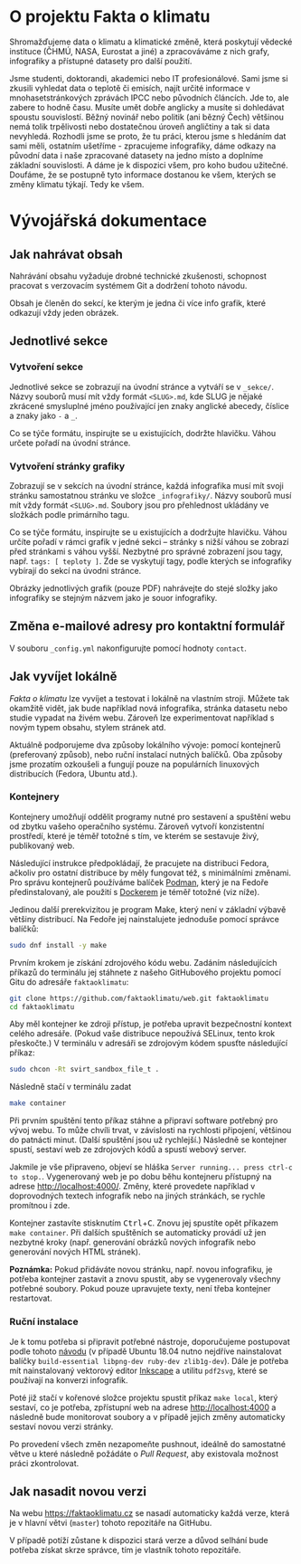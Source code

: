 # O projektu Fakta o klimatu

Shromažďujeme data o klimatu a klimatické změně, která poskytují vědecké instituce (ČHMÚ, NASA, Eurostat a jiné) a zpracováváme z nich grafy, infografiky a přístupné datasety pro další použití.

Jsme studenti, doktorandi, akademici nebo IT profesionálové. Sami jsme si zkusili vyhledat data o teplotě či emisích, najít určité informace v mnohasetstránkových zprávách IPCC nebo původních článcích. Jde to, ale zabere to hodně času. Musíte umět dobře anglicky a musíte si dohledávat spoustu souvislostí. Běžný novinář nebo politik (ani bězný Čech) většinou nemá tolik trpělivosti nebo dostatečnou úroveň angličtiny a tak si data nevyhledá. Rozhodli jsme se proto, že tu práci, kterou jsme s hledáním dat sami měli, ostatním ušetříme - zpracujeme infografiky, dáme odkazy na původní data i naše zpracované datasety na jedno místo a doplníme základní souvislosti. A dáme je k dispozici všem, pro koho budou užitečné. Doufáme, že se postupně tyto informace dostanou ke všem, kterých se změny klimatu týkají. Tedy ke všem.

# Vývojářská dokumentace

## Jak nahrávat obsah

Nahrávání obsahu vyžaduje drobné technické zkušenosti, schopnost pracovat s verzovacím systémem Git a dodržení tohoto návodu.

Obsah je členěn do sekcí, ke kterým je jedna či více info grafik, které odkazují vždy jeden obrázek.

## Jednotlivé sekce

### Vytvoření sekce

Jednotlivé sekce se zobrazují na úvodní stránce a vytváří se v `_sekce/`. Názvy souborů musí mít vždy formát
`<SLUG>.md`, kde SLUG je nějaké zkrácené smysluplné jméno používající jen znaky anglické abecedy, číslice a znaky jako `-` a `_`.

Co se týče formátu, inspirujte se u existujících, dodržte hlavičku. Váhou určete pořadí na úvodní stránce.

### Vytvoření stránky grafiky

Zobrazují se v sekcích na úvodní stránce, každá infografika musí mít svoji stránku samostatnou stránku ve složce `_infografiky/`.
Názvy souborů musí mít vždy formát `<SLUG>.md`. Soubory jsou pro přehlednost ukládány ve složkách podle primárního tagu.

Co se týče formátu, inspirujte se u existujících a dodržujte hlavičku. Váhou určíte pořadí v rámci grafik v jedné sekci – stránky s nižší váhou se zobrazí před stránkami s váhou vyšší.
Nezbytné pro správné zobrazení jsou tagy, např. `tags: [ teploty ]`. Zde se vyskytují tagy, podle kterých se infografiky vybírají do sekcí na úvodni stránce.

Obrázky jednotlivých grafik (pouze PDF) nahrávejte do stejé složky jako infografiky se stejným názvem jako je souor infografiky.

## Změna e-mailové adresy pro kontaktní formulář

V souboru `_config.yml` nakonfigurujte pomocí hodnoty `contact`.

## Jak vyvíjet lokálně

_Fakta o klimatu_ lze vyvíjet a testovat i lokálně na vlastním stroji. Můžete tak okamžitě vidět, jak bude například nová infografika, stránka datasetu nebo studie vypadat na živém webu. Zároveň lze experimentovat například s novým typem obsahu, stylem stránek atd.

Aktuálně podporujeme dva způsoby lokálního vývoje: pomocí kontejnerů (preferovaný způsob), nebo ruční instalací nutných balíčků. Oba způsoby jsme prozatím ozkoušeli a fungují pouze na populárních linuxových distribucích (Fedora, Ubuntu atd.).

### Kontejnery

Kontejnery umožňují oddělit programy nutné pro sestavení a spuštění webu od zbytku vašeho operačního systému. Zároveň vytvoří konzistentní prostředí, které je téměř totožné s tím, ve kterém se sestavuje živý, publikovaný web.

Následující instrukce předpokládají, že pracujete na distribuci Fedora, ačkoliv pro ostatní distribuce by měly fungovat též, s minimálními změnami. Pro správu kontejnerů používáme balíček [Podman](https://podman.io), který je na Fedoře předinstalovaný, ale použití s [Dockerem](https://www.docker.com/) je téměř totožné (viz níže).

Jedinou další prerekvizitou je program Make, který není v základní výbavě většiny distribucí. Na Fedoře jej nainstalujete jednoduše pomocí správce balíčků:
```bash
sudo dnf install -y make
```

Prvním krokem je získání zdrojového kódu webu. Zadáním následujících příkazů do terminálu jej stáhnete z našeho GitHubového projektu pomocí Gitu do adresáře `faktaoklimatu`:
```bash
git clone https://github.com/faktaoklimatu/web.git faktaoklimatu
cd faktaoklimatu
```

Aby měl kontejner ke zdroji přístup, je potřeba upravit bezpečnostní kontext celého adresáře. (Pokud vaše distribuce nepoužívá SELinux, tento krok přeskočte.) V terminálu v adresáři se zdrojovým kódem spusťte následující příkaz:
```bash
sudo chcon -Rt svirt_sandbox_file_t .
```

Následně stačí v terminálu zadat
```bash
make container
```

Při prvním spuštění tento příkaz stáhne a připraví software potřebný pro vývoj webu. To může chvíli trvat, v závislosti na rychlosti připojení, většinou do patnácti minut. (Další spuštění jsou už rychlejší.) Následně se kontejner spustí, sestaví web ze zdrojových kódů a spustí webový server.

Jakmile je vše připraveno, objeví se hláška `Server running... press ctrl-c to stop.`. Vygenerovaný web je po dobu běhu kontejneru přístupný na adrese <http://localhost:4000/>. Změny, které provedete například v doprovodných textech infografik nebo na jiných stránkách, se rychle promítnou i zde.

Kontejner zastavíte stisknutím <kbd>Ctrl</kbd>+<kbd>C</kbd>. Znovu jej spustíte opět příkazem `make container`. Při dalších spuštěních se automaticky provádí už jen nezbytné kroky (např. generování obrázků nových infografik nebo generování nových HTML stránek).

**Poznámka:** Pokud přidáváte novou stránku, např. novou infografiku, je potřeba kontejner zastavit a znovu spustit, aby se vygenerovaly všechny potřebné soubory. Pokud pouze upravujete texty, není třeba kontejner restartovat.

### Ruční instalace

Je k tomu potřeba si připravit potřebné nástroje, doporučujeme postupovat podle tohoto [návodu](https://help.github.com/en/articles/setting-up-your-github-pages-site-locally-with-jekyll) (v případě Ubuntu 18.04 nutno nejdříve nainstalovat balíčky `build-essential libpng-dev ruby-dev zlib1g-dev`). Dále je potřeba mít nainstalovaný vektorový editor [Inkscape](https://inkscape.org/) a utilitu `pdf2svg`, které se používají na konverzi infografik.

Poté již stačí v kořenové složce projektu spustit příkaz `make local`, který sestaví, co je potřeba, zpřístupní web na adrese <http://localhost:4000> a následně bude monitorovat soubory a v případě jejich změny automaticky sestaví novou verzi stránky.

Po provedení všech změn nezapomeňte pushnout, ideálně do samostatné větve u které následně požádáte o *Pull Request*, aby existovala možnost práci zkontrolovat.

## Jak nasadit novou verzi

Na webu https://faktaoklimatu.cz se nasadí automaticky každá verze, která je v hlavní větvi (`master`) tohoto repozitáře na GitHubu.

V případě potíží zůstane k dispozici stará verze a důvod selhání bude potřeba získat skrze správce, tím je vlastník tohoto repozitáře.
